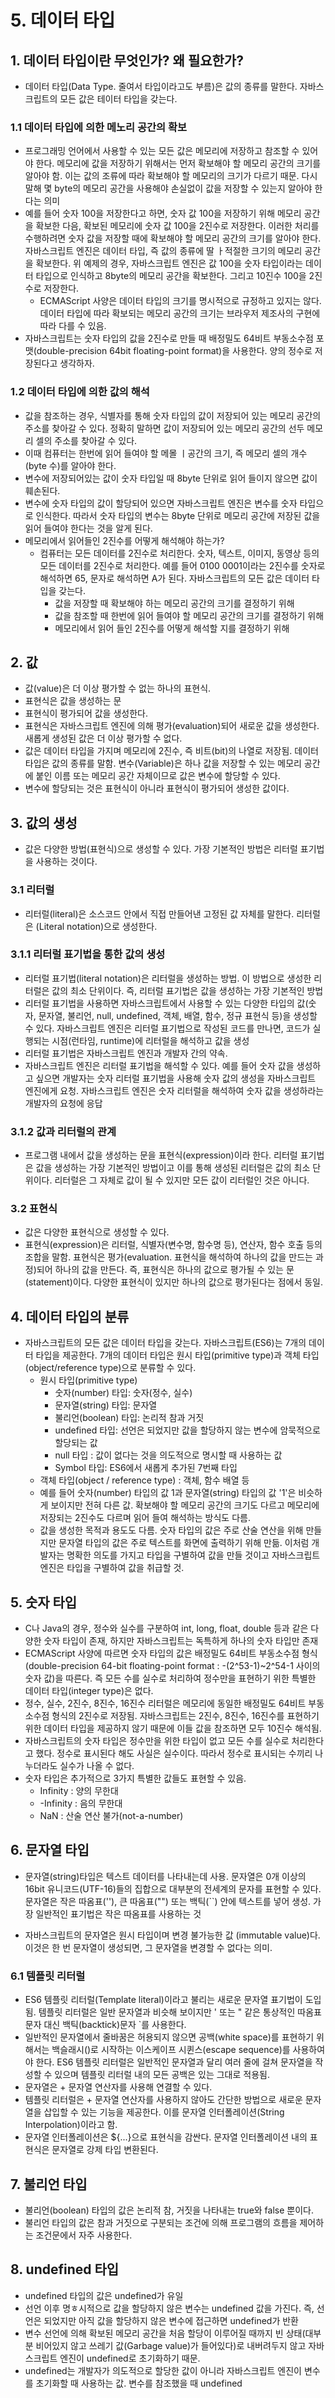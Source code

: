 # 5. 데이터 타입
## 1. 데이터 타입이란 무엇인가? 왜 필요한가?
- 데이터 타입(Data Type. 줄여서 타입이라고도 부름)은 값의 종류를 말한다. 자바스크립트의 모든 값은 테이터 타입을 갖는다.
### 1.1 데이터 타입에 의한 메노리 공간의 확보
- 프로그래밍 언어에서 사용할 수 있는 모든 값은 메모리에 저장하고 참조할 수 있어야 한다. 메모리에 값을 저장하기 위해서는 먼저 확보해야 할 메모리 공간의 크기를 알아야 함. 이는 값의 조류에 따라 확보해야 할 메모리의 크기가 다르기 때문. 다시 말해 몇 byte의 메모리 공간을 사용해야 손실없이 값을 저장할 수 있는지 알아야 한다는 의미
- 예를 들어 숫자 100을 저장한다고 하면, 숫자 값 100을 저장하기 위해 메모리 공간을 확보한 다음, 확보된 메모리에 숫자 값 100을 2진수로 저장한다. 이러한 처리를 수행하려면 숫자 값을 저장할 때에 확보해야 할 메모리 공간의 크기를 알아야 한다. 자바스크립트 엔진은 데이터 타입, 즉 값의 종류에 딸 ㅏ적절한 크기의 메모리 공간을 확보한다. 위 예제의 경우, 자바스크립트 엔진은 값 100을 숫자 타입이라는 데이터 타입으로 인식하고 8byte의 메모리 공간을 확보한다. 그리고 10진수 100을 2진수로 저장한다.
    - ECMAScript 사양은 데이터 타입의 크기를 명시적으로 규정하고 있지는 않다. 데이터 타입에 따라 확보되는 메모리 공간의 크기는 브라우저 제조사의 구현에 따라 다를 수 있음.
- 자바스크립트는 숫자 타입의 값을 2진수로 만들 때 배정밀도 64비트 부동소수점 포맷(double-precision 64bit floating-point format)을 사용한다. 양의 정수로 저장된다고 생각하자.

### 1.2 데이터 타입에 의한 값의 해석
- 값을 참조하는 경우, 식별자를 통해 숫자 타입의 값이 저장되어 있는 메모리 공간의 주소를 찾아갈 수 있다. 정확히 말하면 값이 저장되어 있는 메모리 공간의 선두 메모리 셀의 주소를 찾아갈 수 있다.
- 이때 컴퓨터는 한번에 읽어 들여야 할 메몰 ㅣ공간의 크기, 즉 메모리 셀의 개수(byte 수)를 알아야 한다.
- 변수에 저장되어있는 값이 숫자 타입일 때 8byte 단위로 읽어 들이지 않으면 값이 훼손된다.
- 변수에 숫자 타입의 값이 할당되어 있으면 자바스크립트 엔진은 변수를 숫자 타입으로 인식한다. 따라서 숫자 타입의 변수는 8byte 단위로 메모리 공간에 저장된 값을 읽어 들여야 한다는 것을 알게 된다.
- 메모리에서 읽어들인 2진수를 어떻게 해석해야 하는가?
    - 컴퓨터는 모든 데이터를 2진수로 처리한다. 숫자, 텍스트, 이미지, 동영상 등의 모든 데이터를 2진수로 처리한다. 예를 들어 0100 0001이라는 2진수를 숫자로 해석하면 65, 문자로 해석하면 A가 된다. 자바스크립트의 모든 값은 데이터 타입을 갖는다.
        - 값을 저장할 때 확보해야 하는 메모리 공간의 크기를 결정하기 위해
        - 값을 참조할 때 한번에 읽어 들여야 할 메모리 공간의 크기를 결정하기 위해
        - 메모리에서 읽어 들인 2진수를 어떻게 해석할 지를 결정하기 위해
## 2. 값
- 값(value)은 더 이상 평가할 수 없는 하나의 표현식.
- 표현식은 값을 생성하는 문
- 표현식이 평가되어 값을 생성한다.
- 표현식은 자바스크립트 엔진에 의해 평가(evaluation)되어 새로운 값을 생성한다. 새롭게 생성된 값은 더 이상 평가할 수 없다. 
- 값은 데이터 타입을 가지며 메모리에 2진수, 즉 비트(bit)의 나열로 저장됨. 데이터 타입은 값의 종류를 말함. 변수(Variable)은 하나 값을 저장할 수 있는 메모리 공간에 붙인 이름 또는 메모리 공간 자체이므로 값은 변수에 할당할 수 있다.
- 변수에 할당되는 것은 표현식이 아니라 표현식이 평가되어 생성한 값이다.

## 3. 값의 생성
- 값은 다양한 방법(표현식)으로 생성할 수 있다. 가장 기본적인 방법은 리터럴 표기법을 사용하는 것이다.

### 3.1 리터럴
- 리터럴(literal)은 소스코드 안에서 직접 만들어낸 고정된 값 자체를 말한다. 리터럴은 (Literal notation)으로 생성한다.

### 3.1.1 리터럴 표기법을 통한 값의 생성
- 리터럴 표기법(literal notation)은 리터럴을 생성하는 방법. 이 방법으로 생성한 리터럴은 값의 최소 단위이다. 즉, 리터럴 표기법은 값을 생성하는 가장 기본적인 방법
- 리터럴 표기법을 사용하면 자바스크립트에서 사용할 수 있는 다양한 타입의 값(숫자, 문자열, 불리언, null, undefined, 객체, 배열, 함수, 정규 표현식 등)을 생성할 수 있다. 자바스크립트 엔진은 리터럴 표기법으로 작성된 코드를 만나면, 코드가 실행되는 시점(런타임, runtime)에 리터럴을 해석하고 값을 생성
- 리터럴 표기법은 자바스크립트 엔진과 개발자 간의 약속.
- 자바스크립트 엔진은 리터럴 표기법을 해석할 수 있다. 예를 들어 숫자 값을 생성하고 싶으면 개발자는 숫자 리터럴 표기법을 사용해 숫자 값의 생성을 자바스크립트 엔진에게 요청. 자바스크립트 엔진은 숫자 리터럴을 해석하여 숫자 값을 생성하라는 개발자의 요청에 응답

### 3.1.2 값과 리터럴의 관계
- 프로그램 내에서 값을 생성하는 문을 표현식(expression)이라 한다. 리터럴 표기법은 값을 생성하는 가장 기본적인 방법이고 이를 통해 생성된 리터럴은 값의 최소 단위이다. 리터럴은 그 자체로 값이 될 수 있지만 모든 값이 리터럴인 것은 아니다.

### 3.2 표현식
- 값은 다양한 표현식으로 생성할 수 있다.
- 표현식(expression)은 리터럴, 식별자(변수명, 함수명 등), 연산자, 함수 호출 등의 조합을 말함. 표현식은 평가(evaluation. 표현식을 해석하여 하나의 값을 만드는 과정)되어 하나의 값을 만든다. 즉, 표현식은 하나의 값으로 평가될 수 있는 문(statement)이다. 다양한 표현식이 있지만 하나의 값으로 평가된다는 점에서 동일.

## 4. 데이터 타입의 분류
- 자바스크립트의 모든 값은 데이터 타입을 갖는다. 자바스크립트(ES6)는 7개의 데이터 타입을 제공한다. 7개의 데이터 타입은 원시 타입(primitive type)과 객체 타입(object/reference type)으로 분류할 수 있다.
    - 원시 타입(primitive type)
        - 숫자(number) 타입: 숫자(정수, 실수)
        - 문자열(string) 타입: 문자열
        - 불리언(boolean) 타입: 논리적 참과 거짓
        - undefined 타입: 선언은 되었지만 값을 할당하지 않는 변수에 암묵적으로 할당되는 값
        - null 타입 : 값이 없다는 것을 의도적으로 명시할 때 사용하는 값
        - Symbol 타입: ES6에서 새롭게 추가된 7번째 타입
    - 객체 타입(object / reference type) : 객체, 함수 배열 등
    - 예를 들어 숫자(number) 타입의 값 1과 문자열(string) 타입의 값 '1'은 비슷하게 보이지만 전혀 다른 값. 확보해야 할 메모리 공간의 크기도 다르고 메모리에 저장되는 2진수도 다르며 읽어 들여 해석하는 방식도 다름.
    - 값을 생성한 목적과 용도도 다름. 숫자 타입의 값은 주로 산술 연산을 위해 만들지만 문자열 타입의 값은 주로 텍스트를 화면에 출력하기 위해 만듦. 이처럼 개발자는 명확한 의도를 가지고 타입을 구별하여 값을 만들 것이고 자바스크립트 엔진은 타입을 구별하여 값을 취급할 것.

## 5. 숫자 타입
- C나 Java의 경우, 정수와 실수를 구분하여 int, long, float, double 등과 같은 다양한 숫자 타입이 존재, 하지만 자바스크립트는 독특하게 하나의 숫자 타입만 존재
- ECMAScript 사양에 따르면 숫자 타입의 값은 배정밀도 64비트 부동소수점 형식(double-precision 64-bit floating-point format : -(2^53-1)~2^54-1 사이의 숫자 값)을 따른다. 즉 모든 수를 실수로 처리하여 정수만을 표현하기 위한 특별한 데이터 타입(integer type)은 없다.
- 정수, 실수, 2진수, 8진수, 16진수 리터럴은 메모리에 동일한 배정밀도 64비트 부동소수점 형식의 2진수로 저장됨. 자바스크립트는 2진수, 8진수, 16진수를 표현하기 위한 데이터 타입을 제공하지 않기 때문에 이들 값을 참조하면 모두 10진수 해석됨.
- 자바스크립트의 숫자 타입은 정수만을 위한 타입이 없고 모든 수를 실수로 처리한다고 했다. 정수로 표시된다 해도 사실은 실수이다. 따라서 정수로 표시되는 수끼리 나누더라도 실수가 나올 수 없다.
- 숫자 타입은 추가적으로 3가지 특별한 값들도 표현할 수 있음.
    - Infinity : 양의 무한대
    - -Infinity : 음의 무한대
    - NaN : 산술 연산 불가(not-a-number)

## 6. 문자열 타입
- 문자열(string)타입은 텍스트 데이터를 나타내는데 사용. 문자열은 0개 이상의 16bit 유니코드(UTF-16)들의 집합으로 대부분의 전세계의 문자를 표현할 수 있다. 문자열은 작은 따옴표(''), 큰 따옴표("") 또는 백틱(``) 안에 텍스트를 넣어 생성. 가장 일반적인 표기법은 작은 따옴표를 사용하는 것

- 자바스크립트의 문자열은 원시 타입이며 변경 불가능한 값 (immutable value)다. 이것은 한 번 문자열이 생성되면, 그 문자열을 변경할 수 없다는 의미.

### 6.1 템플릿 리터럴
- ES6 템플릿 리터럴(Template literal)이라고 불리는 새로운 문자열 표기법이 도입됨. 템플릿 리터럴은 일반 문자열과 비슷해 보이지만 ' 또는 " 같은 통상적인 따옴표 문자 대신 백틱(backtick)문자 `를 사용한다.
- 일반적인 문자열에서 줄바꿈은 허용되지 않으면 공백(white space)를 표현하기 위해서는 백슬래시()로 시작하는 이스케이프 시퀸스(escape sequence)를 사용하여야 한다. ES6 템플릿 리터럴은 일반적인 문자열과 달리 여러 줄에 걸쳐 문자열을 작성할 수 있으며 템플릿 리터럴 내의 모든 공백은 있는 그대로 적용됨.
- 문자열은 + 문자열 연산자를 사용해 연결할 수 있다.
- 템플릿 리터럴은 + 문자열 연산자를 사용하지 않아도 간단한 방법으로 새로운 문자열을 삽입할 수 있는 기능을 제공한다. 이를 문자열 인터폴레이션(String Interpolation)이라고 함.
- 문자열 인터폴레이션은 ${...}으로 표현식을 감싼다. 문자열 인터폴레이션 내의 표현식은 문자열로 강제 타입 변환된다.

## 7. 불리언 타입
- 불리언(boolean) 타입의 값은 논리적 참, 거짓을 나타내는 true와 false 뿐이다.
- 불리언 타입의 값은 참과 거짓으로 구분되는 조건에 의해 프로그램의 흐름을 제어하는 조건문에서 자주 사용한다.

## 8. undefined 타입
- undefined 타입의 값은 undefined가 유일
- 선언 이후 명ㅎ시적으로 값을 할당하지 않은 변수는 undefined 값을 가진다. 즉, 선언은 되었지만 아직 값을 할당하지 않은 변수에 접근하면 undefined가 반환
- 변수 선언에 의해 확보된 메모리 공간을 처음 할당이 이루어질 때까지 빈 상태(대부분 비어있지 않고 쓰레기 값(Garbage value)가 들어있다)로 내버려두지 않고 자바스크립트 엔진이 undefined로 초기화하기 때문.
- undefined는 개발자가 의도적으로 할당한 값이 아니라 자바스크립트 엔진이 변수를 초기화할 때 사용하는 값. 변수를 참조했을 때 undefined